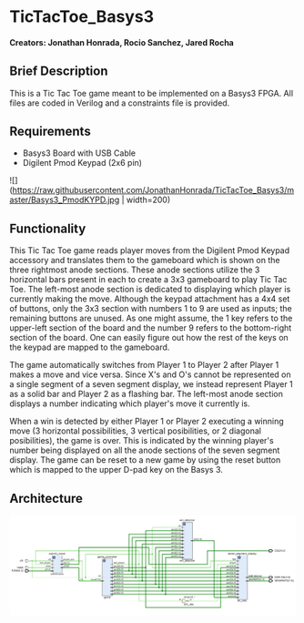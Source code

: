# TicTacToe_Basys3
#### Creators: Jonathan Honrada, Rocio Sanchez, Jared Rocha
Brief Description
---------------
This is a Tic Tac Toe game meant to be implemented on a Basys3 FPGA. All files are coded in Verilog and a constraints file is provided.

Requirements
---------------
- Basys3 Board with USB Cable
- Digilent Pmod Keypad (2x6 pin) 

![](https://raw.githubusercontent.com/JonathanHonrada/TicTacToe_Basys3/master/Basys3_PmodKYPD.jpg | width=200)

Functionality
---------------
This Tic Tac Toe game reads player moves from the Digilent Pmod Keypad accessory and translates them to the gameboard which is shown on the three rightmost anode sections. These anode sections utilize the 3 horizontal bars present in each to create a 3x3 gameboard to play Tic Tac Toe. The left-most anode section is dedicated to displaying which player is currently making the move. Although the keypad attachment has a 4x4 set of buttons, only the 3x3 section with numbers 1 to 9 are used as inputs; the remaining buttons are unused. As one might assume, the 1 key refers to the upper-left section of the board and the number 9 refers to the bottom-right section of the board. One can easily figure out how the rest of the keys on the keypad are mapped to the gameboard.

The game automatically switches from Player 1 to Player 2 after Player 1 makes a move and vice versa. Since X's and O's cannot be represented on a single segment of a seven segment display, we instead represent Player 1 as a solid bar and Player 2 as a flashing bar. The left-most anode section displays a number indicating which player's move it currently is.

When a win is detected by either Player 1 or Player 2 executing a winning move (3 horizontal possibilities, 3 vertical posibilities, or 2 diagonal posibilities), the game is over. This is indicated by the winning player's number being displayed on all the anode sections of the seven segment display. The game can be reset to a new game by using the reset button which is mapped to the upper D-pad key on the Basys 3.

Architecture
--------------
![](https://raw.githubusercontent.com/JonathanHonrada/TicTacToe_Basys3/master/elaborated_design.png)
